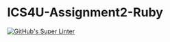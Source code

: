 # ICS4U-Assignment2-Ruby
[![GitHub's Super Linter](https://github.com/Marlon-Poddalgoda/ICS4U-Assignment2-Ruby/workflows/GitHub's%20Super%20Linter/badge.svg)](https://github.com/Marlon-Poddalgoda/ICS4U-Assignment2-Ruby/actions)

